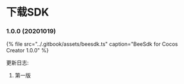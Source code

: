 # 下载SDK

### 1.0.0 \(20201019\)

{% file src="../.gitbook/assets/beesdk.ts" caption="BeeSdk for Cocos Creator 1.0.0" %}

更新日志:

1. 第一版

